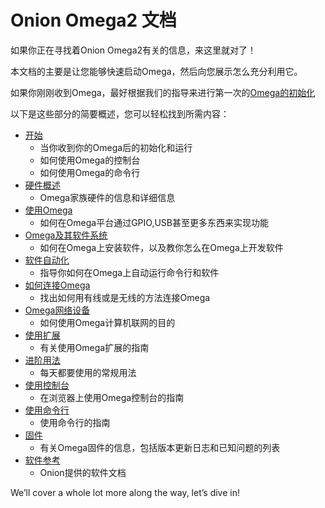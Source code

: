 # Onion Omega2 文档

如果你正在寻找着Onion Omega2有关的信息，来这里就对了！

本文档的主要是让您能够快速启动Omega，然后向您展示怎么充分利用它。

如果你刚刚收到Omega，最好根据我们的指导来进行第一次的[Omega的初始化](first-time-setup.html)

以下是这些部分的简要概述，您可以轻松找到所需内容：
  * [开始](get-started.html)
    * 当你收到你的Omega后的初始化和运行
    * 如何使用Omega的控制台
    * 如何使用Omega的命令行
  * [硬件概述](hardware-overview.html)
    * Omega家族硬件的信息和详细信息
  * [使用Omega](doing-stuff.html)
    * 如何在Omega平台通过GPIO,USB甚至更多东西来实现功能
  * [Omega及其软件系统](omega-and-software.html)
    * 如何在Omega上安装软件，以及教你怎么在Omega上开发软件
  * [软件自动化](automation.html)
    * 指导你如何在Omega上自动运行命令行和软件
  * [如何连接Omega](omega-and-connectivity.html)
    * 找出如何用有线或是无线的方法连接Omega
  * [Omega网络设备](omega-as-a-network-device.html)
    * 如何使用Omega计算机联网的目的
  * [使用扩展](using-omega-hardware.html)
    * 有关使用Omega扩展的指南
  * [进阶用法](advanced-topics.html)
    * 每天都要使用的常规用法
  * [使用控制台](the-console.html)
    * 在浏览器上使用Omega控制台的指南
  * [使用命令行](the-terminal.html)
    * 使用命令行的指南
  * [固件](firmware-reference.html)
    * 有关Omega固件的信息，包括版本更新日志和已知问题的列表
  * [软件参考](software-reference.html)
    * Onion提供的软件文档

  We’ll cover a whole lot more along the way, let’s dive in!
